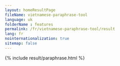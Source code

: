 ```yaml
---
layout: homeResultPage
fileName: vietnamese-paraphrase-tool
language: uk
folderName : features
permalink: /fr/vietnamese-paraphrase-tool/result
lang: fr
nointernationalization: true
sitemap: false
---
```

{% include result/paraphrase.html %}

<script src="/js/result/paraprashing.js" data-foldername="{{page.folderName}}" data-lang="{{page.lang}}"></script>